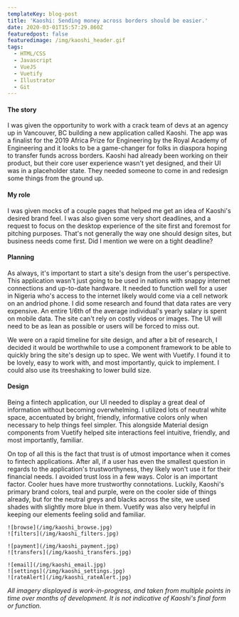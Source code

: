 ```yaml
---
templateKey: blog-post
title: 'Kaoshi: Sending money across borders should be easier.'
date: 2020-03-01T15:57:29.860Z
featuredpost: false
featuredimage: /img/kaoshi_header.gif
tags:
  - HTML/CSS
  - Javascript
  - VueJS
  - Vuetify
  - Illustrator
  - Git
---
```


#### The story
I was given the opportunity to work with a crack team of devs at an agency up in Vancouver, BC building a new application called Kaoshi. The app was a finalist for the 2019 Africa Prize for Engineering by the Royal Academy of Engineering and it looks to be a game-changer for folks in diaspora hoping to transfer funds across borders. Kaoshi had already been working on their product, but their core user experience wasn't yet designed, and their UI was in a placeholder state. They needed someone to come in and redesign some things from the ground up.

#### My role
I was given mocks of a couple pages that helped me get an idea of Kaoshi's desired brand feel. I was also given some very short deadlines, and a request to focus on the desktop experience of the site first and foremost for pitching purposes. That's not generally the way one should design sites, but business needs come first. Did I mention we were on a tight deadline?

#### Planning
As always, it's important to start a site's design from the user's perspective. This application wasn't just going to be used in nations with snappy internet connections and up-to-date hardware. It needed to function well for a user in Nigeria who's access to the internet likely would come via a cell network on an andriod phone. I did some research and found that data rates are very expensive. An entire 1/6th of the average individual's yearly salary is spent on mobile data. The site can't rely on costly videos or images. The UI will need to be as lean as possible or users will be forced to miss out.

We were on a rapid timeline for site design, and after a bit of research, I decided it would be worthwhile to use a component framework to be able to quickly bring the site's design up to spec. We went with Vuetify. I found it to be lovely, easy to work with, and most importantly, quick to implement. I could also use its treeshaking to lower build size.

#### Design
Being a fintech application, our UI needed to display a great deal of information without becoming overwhelming. I utilized lots of neutral white space, accentuated by bright, friendly, informative colors only when necessary to help things feel simpler. This alongside Material design components from Vuetify helped site interactions feel intuitive, friendly, and most importantly, familiar.

On top of all this is the fact that trust is of utmost importance when it comes to fintech applications. After all, if a user has even the smallest question in regards to the application's trustworthyness, they likely won't use it for their financial needs. I avoided trust loss in a few ways. Color is an important factor. Cooler hues have more trustworthy connotations. Luckily, Kaoshi's primary brand colors, teal and purple, were on the cooler side of things already, but for the neutral greys and blacks across the site, we used shades with slightly more blue in them. Vuetify was also very helpful in keeping our elements feeling solid and familiar.

```grid|2 // GRIDS
![browse](/img/kaoshi_browse.jpg)
![filters](/img/kaoshi_filters.jpg)
```
```grid|2 // GRIDS
![payment](/img/kaoshi_payment.jpg)
![transfers](/img/kaoshi_transfers.jpg)
```
```grid|3 // GRIDS
![email](/img/kaoshi_email.jpg)
![settings](/img/kaoshi_settings.jpg)
![rateAlert](/img/kaoshi_rateAlert.jpg)
```
_All imagery displayed is work-in-progress, and taken from multiple points in time over months of development. It is not indicative of Kaoshi's final form or function._

